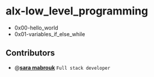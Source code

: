 # alx-low_level_programming
- 0x00-hello_world 
- 0x01-variables_if_else_while

## Contributors

- @[**sara mabrouk**](https://github.com/Sara-mabrouk) `Full stack developer`
